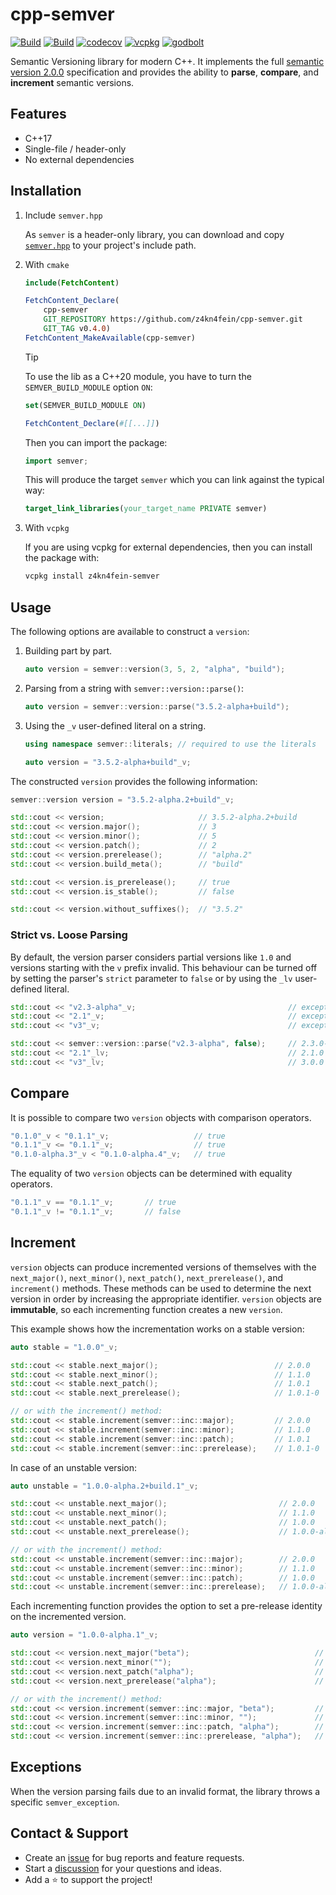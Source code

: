 # cpp-semver

[![Build](https://img.shields.io/github/actions/workflow/status/z4kn4fein/cpp-semver/ci.yml?logo=GitHub&label=windows%20%2F%20macos%20%2F%20linux&branch=main)](https://github.com/z4kn4fein/cpp-semver/actions/workflows/ci.yml)
[![Build](https://img.shields.io/github/actions/workflow/status/z4kn4fein/cpp-semver/sanitize.yml?logo=GitHub&label=sanitize&branch=main)](https://github.com/z4kn4fein/cpp-semver/actions/workflows/sanitize.yml)
[![codecov](https://codecov.io/gh/z4kn4fein/cpp-semver/branch/main/graph/badge.svg?token=N3EF1SOX18)](https://codecov.io/gh/z4kn4fein/cpp-semver)
[![vcpkg](https://img.shields.io/badge/package-vcpkg-blue)](https://github.com/microsoft/vcpkg/tree/master/ports/z4kn4fein-semver)
[![godbolt](https://img.shields.io/badge/try-on_godbolt-blue)](https://godbolt.org/z/ad9YYdc91)

Semantic Versioning library for modern C++.
It implements the full [semantic version 2.0.0](https://semver.org/spec/v2.0.0.html) specification and
provides the ability to **parse**, **compare**, and **increment** semantic versions.

## Features
- C++17
- Single-file / header-only
- No external dependencies

## Installation
1. Include `semver.hpp`

   As `semver` is a header-only library, you can download and copy [`semver.hpp`](https://github.com/z4kn4fein/cpp-semver/blob/main/include/semver/semver.hpp) 
   to your project's include path.

2. With `cmake`

   ```cmake
   include(FetchContent)
   
   FetchContent_Declare(
       cpp-semver
       GIT_REPOSITORY https://github.com/z4kn4fein/cpp-semver.git
       GIT_TAG v0.4.0)
   FetchContent_MakeAvailable(cpp-semver)
   ```
   > [!TIP]
   > To use the lib as a C++20 module, you have to turn the `SEMVER_BUILD_MODULE` option `ON`:
   > ```cmake
   > set(SEMVER_BUILD_MODULE ON)
   > 
   > FetchContent_Declare(#[[...]])
   > ```
   > Then you can import the package:
   > ```cpp
   > import semver;
   > ```

   This will produce the target `semver` which you can link against the typical way:

   ```cmake
   target_link_libraries(your_target_name PRIVATE semver)
   ```
3. With `vcpkg`

   If you are using vcpkg for external dependencies, then you can install the package with:
   ```bash
   vcpkg install z4kn4fein-semver
   ```

## Usage
The following options are available to construct a `version`:
1. Building part by part.

   ```cpp
   auto version = semver::version(3, 5, 2, "alpha", "build");
   ```

2. Parsing from a string with `semver::version::parse()`:

   ```cpp
   auto version = semver::version::parse("3.5.2-alpha+build");
   ```

3. Using the `_v` user-defined literal on a string.

   ```cpp
   using namespace semver::literals; // required to use the literals
   
   auto version = "3.5.2-alpha+build"_v;
   ```

The constructed `version` provides the following information:
```cpp
semver::version version = "3.5.2-alpha.2+build"_v;

std::cout << version;                     // 3.5.2-alpha.2+build
std::cout << version.major();             // 3
std::cout << version.minor();             // 5
std::cout << version.patch();             // 2
std::cout << version.prerelease();        // "alpha.2"
std::cout << version.build_meta();        // "build"

std::cout << version.is_prerelease();     // true
std::cout << version.is_stable();         // false

std::cout << version.without_suffixes();  // "3.5.2"
```

### Strict vs. Loose Parsing
By default, the version parser considers partial versions like `1.0` and versions starting with the `v` prefix invalid.
This behaviour can be turned off by setting the parser's `strict` parameter to `false` or by using the `_lv` user-defined literal.
```cpp
std::cout << "v2.3-alpha"_v;                                  // exception
std::cout << "2.1"_v;                                         // exception
std::cout << "v3"_v;                                          // exception

std::cout << semver::version::parse("v2.3-alpha", false);     // 2.3.0-alpha
std::cout << "2.1"_lv;                                        // 2.1.0
std::cout << "v3"_lv;                                         // 3.0.0
```

## Compare

It is possible to compare two `version` objects with comparison operators.
```cpp
"0.1.0"_v < "0.1.1"_v;                   // true
"0.1.1"_v <= "0.1.1"_v;                  // true
"0.1.0-alpha.3"_v < "0.1.0-alpha.4"_v;   // true
```

The equality of two `version` objects can be determined with equality operators.
```cpp
"0.1.1"_v == "0.1.1"_v;       // true
"0.1.1"_v != "0.1.1"_v;       // false
```

## Increment
`version` objects can produce incremented versions of themselves with the `next_major()`,
`next_minor()`, `next_patch()`, `next_prerelease()`, and `increment()` methods.
These methods can be used to determine the next version in order by increasing the appropriate identifier.
`version` objects are **immutable**, so each incrementing function creates a new `version`.

This example shows how the incrementation works on a stable version:
```cpp
auto stable = "1.0.0"_v;

std::cout << stable.next_major();                          // 2.0.0
std::cout << stable.next_minor();                          // 1.1.0
std::cout << stable.next_patch();                          // 1.0.1
std::cout << stable.next_prerelease();                     // 1.0.1-0

// or with the increment() method:
std::cout << stable.increment(semver::inc::major);         // 2.0.0
std::cout << stable.increment(semver::inc::minor);         // 1.1.0
std::cout << stable.increment(semver::inc::patch);         // 1.0.1
std::cout << stable.increment(semver::inc::prerelease);    // 1.0.1-0
```

In case of an unstable version:
```cpp
auto unstable = "1.0.0-alpha.2+build.1"_v;

std::cout << unstable.next_major();                         // 2.0.0
std::cout << unstable.next_minor();                         // 1.1.0
std::cout << unstable.next_patch();                         // 1.0.0
std::cout << unstable.next_prerelease();                    // 1.0.0-alpha.3

// or with the increment() method:
std::cout << unstable.increment(semver::inc::major);        // 2.0.0
std::cout << unstable.increment(semver::inc::minor);        // 1.1.0
std::cout << unstable.increment(semver::inc::patch);        // 1.0.0
std::cout << unstable.increment(semver::inc::prerelease);   // 1.0.0-alpha.3
```

Each incrementing function provides the option to set a pre-release identity on the incremented version.
```cpp
auto version = "1.0.0-alpha.1"_v;

std::cout << version.next_major("beta");                            // 2.0.0-beta
std::cout << version.next_minor("");                                // 1.1.0
std::cout << version.next_patch("alpha");                           // 1.0.1-alpha
std::cout << version.next_prerelease("alpha");                      // 1.0.0-alpha.2

// or with the increment() method:
std::cout << version.increment(semver::inc::major, "beta");         // 2.0.0-beta
std::cout << version.increment(semver::inc::minor, "");             // 1.1.0
std::cout << version.increment(semver::inc::patch, "alpha");        // 1.0.1-alpha
std::cout << version.increment(semver::inc::prerelease, "alpha");   // 1.0.0-alpha.2
```

## Exceptions
When the version parsing fails due to an invalid format, the library throws a specific `semver_exception`.

## Contact & Support
- Create an [issue](https://github.com/z4kn4fein/cpp-semver/issues) for bug reports and feature requests.
- Start a [discussion](https://github.com/z4kn4fein/cpp-semver/discussions) for your questions and ideas.
- Add a ⭐️ to support the project!
